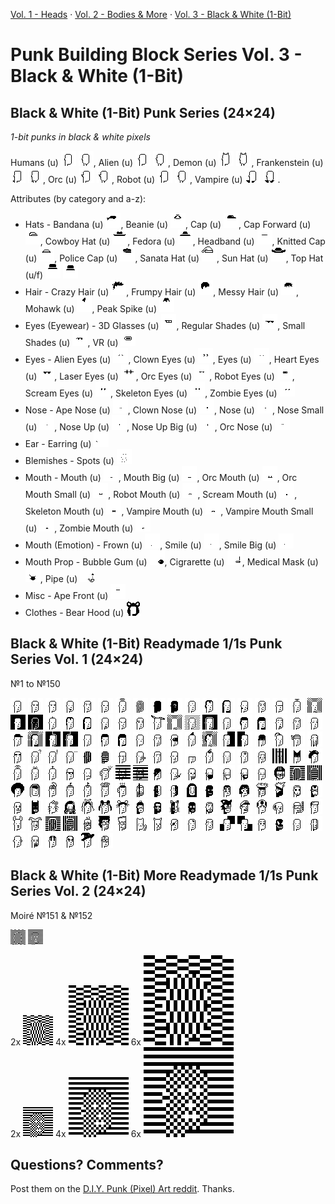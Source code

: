 

[Vol. 1 - Heads](https://github.com/cryptopunksnotdead/punks.blocks) ·
[Vol. 2 - Bodies & More](https://github.com/cryptopunksnotdead/punks.bodies) ·
[Vol. 3 - Black & White (1-Bit)](https://github.com/cryptopunksnotdead/punks.black)


# Punk Building Block Series Vol. 3 - Black & White (1-Bit)



## Black & White (1-Bit) Punk Series (24×24)

_1-bit punks in black & white pixels_

Humans (u)
![](basic/human-i.png)
![](basic/human-ii.png),
Alien (u)
![](basic/alien-i.png)
![](basic/alien-ii.png),
Demon (u)
![](basic/demon-i.png)
![](basic/demon-ii.png),
Frankenstein (u)
![](basic/frankenstein-i.png)
![](basic/frankenstein-ii.png),
Orc (u)
![](basic/orc-i.png)
![](basic/orc-ii.png),
Robot (u)
![](basic/robot-i.png)
![](basic/robot-ii.png),
Vampire (u)
![](basic/vampire-i.png)
![](basic/vampire-ii.png).




Attributes (by category and a-z):

- Hats -
  Bandana (u)          ![](basic/u/bandana.png),
  Beanie (u)           ![](basic/u/beanie.png),
  Cap (u)              ![](basic/u/cap.png),
  Cap Forward (u)      ![](basic/u/capforward.png),
  Cowboy Hat (u)       ![](basic/u/cowboyhat.png),
  Fedora (u)           ![](basic/u/fedora.png),
  Headband (u)         ![](basic/u/headband.png),
  Knitted Cap (u)      ![](basic/u/knittedcap.png),
  Police Cap (u)       ![](basic/u/policecap.png),
  Sanata Hat (u)       ![](basic/u/santahat.png),
  Sun Hat (u)          ![](basic/u/sunhat.png),
  Top Hat (u/f)        ![](basic/u/tophat.png) ![](basic/f/tophat.png)
- Hair -
  Crazy Hair (u)      ![](basic/u/crazyhair.png),
  Frumpy Hair (u)     ![](basic/u/frumpyhair.png),
  Messy Hair (u)      ![](basic/u/messyhair.png),
  Mohawk (u)          ![](basic/u/mohawk.png),
  Peak Spike (u)      ![](basic/u/peakspike.png)
- Eyes (Eyewear) -
  3D Glasses (u)       ![](basic/u/3dglasses.png),
  Regular Shades (u)   ![](basic/u/regularshades.png),
  Small Shades (u)     ![](basic/u/smallshades.png),
  VR (u)               ![](basic/u/vr.png)
- Eyes -
  Alien Eyes (u)       ![](basic/u/alien-eyes.png),
  Clown Eyes (u)       ![](basic/u/clowneyes.png),
  Eyes (u)             ![](basic/u/eyes.png),
  Heart Eyes (u)       ![](basic/u/hearteyes.png),
  Laser Eyes (u)       ![](basic/u/lasereyes.png),
  Orc Eyes (u)         ![](basic/u/orc-eyes.png),
  Robot Eyes (u)       ![](basic/u/robot-eyes.png),
  Scream Eyes (u)      ![](basic/u/scream-eyes.png),
  Skeleton Eyes (u)    ![](basic/u/skeleton-eyes.png),
  Zombie Eyes (u)      ![](basic/u/zombie-eyes.png)
- Nose -
  Ape Nose (u)         ![](basic/u/ape-nose.png),
  Clown Nose (u)       ![](basic/u/clownnose.png),
  Nose (u)             ![](basic/u/nose.png),
  Nose Small (u)       ![](basic/u/nose_small.png),
  Nose Up (u)          ![](basic/u/nose_up.png),
  Nose Up Big (u)      ![](basic/u/nose_up_big.png),
  Orc Nose (u)         ![](basic/u/orc-nose.png)
- Ear -
  Earring (u)          ![](basic/u/earring.png)
- Blemishes -
  Spots (u)            ![](basic/u/spots.png)
- Mouth -
  Mouth (u)            ![](basic/u/mouth.png),
  Mouth Big (u)        ![](basic/u/mouth_big.png),
  Orc Mouth (u)        ![](basic/u/orc-mouth.png),
  Orc Mouth Small (u)  ![](basic/u/orc-mouth_small.png),
  Robot Mouth (u)      ![](basic/u/robot-mouth.png),
  Scream Mouth (u)     ![](basic/u/scream-mouth.png),
  Skeleton Mouth (u)   ![](basic/u/skeleton-mouth.png),
  Vampire Mouth (u)    ![](basic/u/vampire-mouth.png),
  Vampire Mouth Small (u) ![](basic/u/vampire-mouth_small.png),
  Zombie Mouth (u)     ![](basic/u/zombie-mouth.png)
- Mouth (Emotion) -
  Frown (u)            ![](basic/u/frown.png),
  Smile (u)            ![](basic/u/smile.png),
  Smile Big (u)        ![](basic/u/smile_big.png)
- Mouth Prop -
  Bubble Gum (u)       ![](basic/u/bubblegum.png),
  Cigrarette (u)       ![](basic/u/cigarette.png),
  Medical Mask (u)     ![](basic/u/medicalmask.png),
  Pipe (u)             ![](basic/u/pipe.png)
- Misc -
  Ape Front (u)        ![](basic/u/ape-front.png)
- Clothes -
  Bear Hood (u)        ![](basic/u/bearhood.png)






## Black & White (1-Bit) Readymade 1/1s Punk Series Vol. 1 (24×24)

№1 to №150

![](1of1s.vol1/punk1.png)
![](1of1s.vol1/punk2.png)
![](1of1s.vol1/punk3.png)
![](1of1s.vol1/punk4.png)
![](1of1s.vol1/punk5.png)
![](1of1s.vol1/punk6.png)
![](1of1s.vol1/punk7.png)
![](1of1s.vol1/punk8.png)
![](1of1s.vol1/punk9.png)
![](1of1s.vol1/punk10.png)
![](1of1s.vol1/punk11.png)
![](1of1s.vol1/punk12.png)
![](1of1s.vol1/punk13.png)
![](1of1s.vol1/punk14.png)
![](1of1s.vol1/punk15.png)
![](1of1s.vol1/punk16.png)
![](1of1s.vol1/punk17.png)
![](1of1s.vol1/punk18.png)
![](1of1s.vol1/punk19.png)
![](1of1s.vol1/punk20.png)
![](1of1s.vol1/punk21.png)
![](1of1s.vol1/punk22.png)
![](1of1s.vol1/punk23.png)
![](1of1s.vol1/punk24.png)
![](1of1s.vol1/punk25.png)
![](1of1s.vol1/punk26.png)
![](1of1s.vol1/punk27.png)
![](1of1s.vol1/punk28.png)
![](1of1s.vol1/punk29.png)
![](1of1s.vol1/punk30.png)
![](1of1s.vol1/punk31.png)
![](1of1s.vol1/punk32.png)
![](1of1s.vol1/punk33.png)
![](1of1s.vol1/punk34.png)
![](1of1s.vol1/punk35.png)
![](1of1s.vol1/punk36.png)
![](1of1s.vol1/punk37.png)
![](1of1s.vol1/punk38.png)
![](1of1s.vol1/punk39.png)
![](1of1s.vol1/punk40.png)
![](1of1s.vol1/punk41.png)
![](1of1s.vol1/punk42.png)
![](1of1s.vol1/punk43.png)
![](1of1s.vol1/punk44.png)
![](1of1s.vol1/punk45.png)
![](1of1s.vol1/punk46.png)
![](1of1s.vol1/punk47.png)
![](1of1s.vol1/punk48.png)
![](1of1s.vol1/punk49.png)
![](1of1s.vol1/punk50.png)
![](1of1s.vol1/punk51.png)
![](1of1s.vol1/punk52.png)
![](1of1s.vol1/punk53.png)
![](1of1s.vol1/punk54.png)
![](1of1s.vol1/punk55.png)
![](1of1s.vol1/punk56.png)
![](1of1s.vol1/punk57.png)
![](1of1s.vol1/punk58.png)
![](1of1s.vol1/punk59.png)
![](1of1s.vol1/punk60.png)
![](1of1s.vol1/punk61.png)
![](1of1s.vol1/punk62.png)
![](1of1s.vol1/punk63.png)
![](1of1s.vol1/punk64.png)
![](1of1s.vol1/punk65.png)
![](1of1s.vol1/punk66.png)
![](1of1s.vol1/punk67.png)
![](1of1s.vol1/punk68.png)
![](1of1s.vol1/punk69.png)
![](1of1s.vol1/punk70.png)
![](1of1s.vol1/punk71.png)
![](1of1s.vol1/punk72.png)
![](1of1s.vol1/punk73.png)
![](1of1s.vol1/punk74.png)
![](1of1s.vol1/punk75.png)
![](1of1s.vol1/punk76.png)
![](1of1s.vol1/punk77.png)
![](1of1s.vol1/punk78.png)
![](1of1s.vol1/punk79.png)
![](1of1s.vol1/punk80.png)
![](1of1s.vol1/punk81.png)
![](1of1s.vol1/punk82.png)
![](1of1s.vol1/punk83.png)
![](1of1s.vol1/punk84.png)
![](1of1s.vol1/punk85.png)
![](1of1s.vol1/punk86.png)
![](1of1s.vol1/punk87.png)
![](1of1s.vol1/punk88.png)
![](1of1s.vol1/punk89.png)
![](1of1s.vol1/punk90.png)
![](1of1s.vol1/punk91.png)
![](1of1s.vol1/punk92.png)
![](1of1s.vol1/punk93.png)
![](1of1s.vol1/punk94.png)
![](1of1s.vol1/punk95.png)
![](1of1s.vol1/punk96.png)
![](1of1s.vol1/punk97.png)
![](1of1s.vol1/punk98.png)
![](1of1s.vol1/punk99.png)
![](1of1s.vol1/punk100.png)
![](1of1s.vol1/punk101.png)
![](1of1s.vol1/punk102.png)
![](1of1s.vol1/punk103.png)
![](1of1s.vol1/punk104.png)
![](1of1s.vol1/punk105.png)
![](1of1s.vol1/punk106.png)
![](1of1s.vol1/punk107.png)
![](1of1s.vol1/punk108.png)
![](1of1s.vol1/punk109.png)
![](1of1s.vol1/punk110.png)
![](1of1s.vol1/punk111.png)
![](1of1s.vol1/punk112.png)
![](1of1s.vol1/punk113.png)
![](1of1s.vol1/punk114.png)
![](1of1s.vol1/punk115.png)
![](1of1s.vol1/punk116.png)
![](1of1s.vol1/punk117.png)
![](1of1s.vol1/punk118.png)
![](1of1s.vol1/punk119.png)
![](1of1s.vol1/punk120.png)
![](1of1s.vol1/punk121.png)
![](1of1s.vol1/punk122.png)
![](1of1s.vol1/punk123.png)
![](1of1s.vol1/punk124.png)
![](1of1s.vol1/punk125.png)
![](1of1s.vol1/punk126.png)
![](1of1s.vol1/punk127.png)
![](1of1s.vol1/punk128.png)
![](1of1s.vol1/punk129.png)
![](1of1s.vol1/punk130.png)
![](1of1s.vol1/punk131.png)
![](1of1s.vol1/punk132.png)
![](1of1s.vol1/punk133.png)
![](1of1s.vol1/punk134.png)
![](1of1s.vol1/punk135.png)
![](1of1s.vol1/punk136.png)
![](1of1s.vol1/punk137.png)
![](1of1s.vol1/punk138.png)
![](1of1s.vol1/punk139.png)
![](1of1s.vol1/punk140.png)
![](1of1s.vol1/punk141.png)
![](1of1s.vol1/punk142.png)
![](1of1s.vol1/punk143.png)
![](1of1s.vol1/punk144.png)
![](1of1s.vol1/punk145.png)
![](1of1s.vol1/punk146.png)
![](1of1s.vol1/punk147.png)
![](1of1s.vol1/punk148.png)
![](1of1s.vol1/punk149.png)
![](1of1s.vol1/punk150.png)



## Black & White (1-Bit) More Readymade 1/1s Punk Series Vol. 2 (24×24)

Moiré №151 & №152

![](1of1s.vol2/punk151.png)
![](1of1s.vol2/punk152.png)


2x ![](i/punk151@2x.png) 4x ![](i/punk151@4x.png) 6x ![](i/punk151@6x.png)    <br>
2x ![](i/punk152@2x.png) 4x ![](i/punk152@4x.png) 6x ![](i/punk152@6x.png)






## Questions? Comments?

Post them on the [D.I.Y. Punk (Pixel) Art reddit](https://old.reddit.com/r/DIYPunkArt). Thanks.



